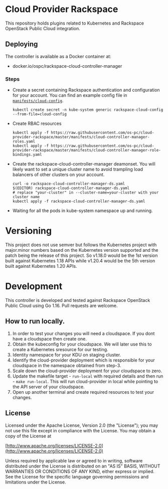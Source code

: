# Cloud Provider Rackspace

This repository holds plugins related to Kubernetes and Rackspace OpenStack Public Cloud integration.

## Deploying

The controller is available as a Docker container at:
- docker.io/ospc/rackspace-cloud-controller-manager

### Steps

- Create a secret containing Rackspace authentication and configuration for your account.  You can find an example config file in [`manifests/cloud-config`](/manifests/cloud-config).

    ```shell
    kubectl create secret -n kube-system generic rackspace-cloud-config --from-file=cloud-config
    ```

- Create RBAC resources

    ```shell
    kubectl apply -f https://raw.githubusercontent.com/os-pc/cloud-provider-rackspace/master/manifests/cloud-controller-manager-roles.yaml
    kubectl apply -f https://raw.githubusercontent.com/os-pc/cloud-provider-rackspace/master/manifests/cloud-controller-manager-role-bindings.yaml
    ```

- Create the rackspace-cloud-controller-manager deamonset. You will likely want to set a unique cluster name to avoid trampling load balancers of other clusters on your account.

    ```shell
    curl -o rackspace-cloud-controller-manager-ds.yaml
    $(EDITOR) rackspace-cloud-controller-manager-ds.yaml
    # replace "your-cluster" in --cluster-name=your-cluster with your cluster name
    kubectl apply -f rackspace-cloud-controller-manager-ds.yaml
    ```

- Waiting for all the pods in kube-system namespace up and running.

# Versioning

This project does not use semver but follows the Kubernetes project with major.minor numbers
based on the Kubernetes version supported and the patch being the release of this project. So
v1.18.0 would be the 1st version built against Kubernetes 1.18 APIs while v1.20.4 would be
the 5th version built against Kubernetes 1.20 APIs.

# Development

This controller is developed and tested against Rackspace OpenStack Public Cloud using Go 1.16.
Pull requests are welcome.

## How to run locally. 

1. In order to test your changes you will need a cloudspace. If you dont have a cloudspace then create one.
2. Obtain the kubeconfig for your cloudspace. We will later use this to create a Kubernetes sresource for our testing.
3. Identity namespace for your KDU on staging cluster. 
4. Identify the cloud-provider deployment which is responsible for your cloudspace in the namespace obtained from step-3.
5. Scale down the cloud-provider deployment for your cloudspace to zero.
6. Update the makefile target - ``` run-local ``` with required details and then run - ``` make run-local ```. This will run cloud-provider in local while pointing to the API server of your cloudspace.
7. Open up another terminal and create required resources to test your changes.

## License

Licensed under the Apache License, Version 2.0 (the "License");
you may not use this file except in compliance with the License.
You may obtain a copy of the License at

[http://www.apache.org/licenses/LICENSE-2.0](http://www.apache.org/licenses/LICENSE-2.0)

Unless required by applicable law or agreed to in writing, software
distributed under the License is distributed on an "AS IS" BASIS,
WITHOUT WARRANTIES OR CONDITIONS OF ANY KIND, either express or implied.
See the License for the specific language governing permissions and
limitations under the License.
